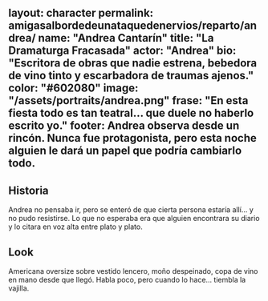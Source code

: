 layout: character
permalink: amigasalbordedeunataquedenervios/reparto/andrea/
name: "Andrea Cantarín"
title: "La Dramaturga Fracasada"
actor: "Andrea"
bio: "Escritora de obras que nadie estrena, bebedora de vino tinto y escarbadora de traumas ajenos."
color: "#602080"
image: "/assets/portraits/andrea.png"
frase: "En esta fiesta todo es tan teatral… que duele no haberlo escrito yo."
footer: Andrea observa desde un rincón. Nunca fue protagonista, pero esta noche alguien le dará un papel que podría cambiarlo todo.
---
## Historia

Andrea no pensaba ir, pero se enteró de que cierta persona estaría allí… y no pudo resistirse. Lo que no esperaba era que alguien encontrara su diario y lo citara en voz alta entre plato y plato.

## Look

Americana oversize sobre vestido lencero, moño despeinado, copa de vino en mano desde que llegó. Habla poco, pero cuando lo hace… tiembla la vajilla.
